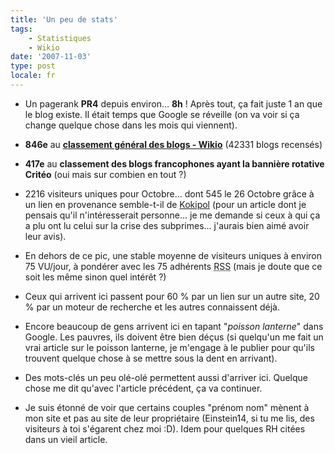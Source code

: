 ```yaml
---
title: 'Un peu de stats'
tags:
    - Statistiques
    - Wikio
date: '2007-11-03'
type: post
locale: fr
---
```


* Un pagerank **PR4** depuis environ… **8h**&nbsp;! Après tout, ça fait juste 1 an que le blog existe. Il était temps que Google se réveille (on va voir si ça change quelque chose dans les mois qui viennent).</p>

* **846e** au **[classement général des blogs - Wikio](http://www.wikio.fr/)** (42331 blogs recensés)

* **417e** au **classement des blogs francophones ayant la bannière rotative Critéo** (oui mais sur combien en tout&nbsp;?)

* 2216 visiteurs uniques pour Octobre… dont 545 le 26 Octobre grâce à un lien en provenance semble-t-il de [Kokipol](http://www.kopikol.net/?id=34147) (pour un article dont je pensais qu'il n'intéresserait personne… je me demande si ceux à qui ça a plu ont lu celui sur la crise des subprimes… j'aurais bien aimé avoir leur avis).

* En dehors de ce pic, une stable moyenne de visiteurs uniques à environ 75 VU/jour, à pondérer avec les 75 adhérents <abbr title="Really Simple Syndication" lang="en">RSS</abbr> (mais je doute que ce soit les même sinon quel intérêt&nbsp;?)

* Ceux qui arrivent ici passent pour 60 % par un lien sur un autre site, 20 % par un moteur de recherche et les autres connaissent déjà.

* Encore beaucoup de gens arrivent ici en tapant &quot;_poisson lanterne_&quot; dans Google. Les pauvres, ils doivent être bien déçus (si quelqu'un me fait un vrai article sur le poisson lanterne, je m'engage à le publier pour qu'ils trouvent quelque chose à se mettre sous la dent en arrivant).

* Des mots-clés un peu olé-olé permettent aussi d'arriver ici. Quelque chose me dit qu'avec l'article précédent, ça va continuer.

* Je suis étonné de voir que certains couples &quot;prénom nom&quot; mènent à mon site et pas au site de leur propriétaire (Einstein14, si tu me lis, des visiteurs à toi s'égarent chez moi&nbsp;:D). Idem pour quelques RH citées dans un vieil article.
